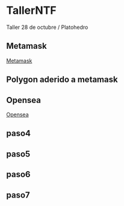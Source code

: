# TallerNTF
Taller 28 de octubre / Platohedro 

## Metamask 


[Metamask](https://metamask.io/)  




## Polygon aderido a metamask

 []() 


## Opensea

[Opensea](https://opensea.io/)





## paso4


## paso5


## paso6


## paso7
